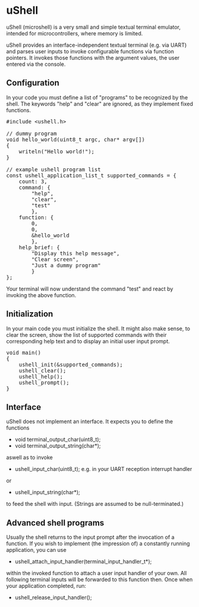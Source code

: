 # uShell

uShell (microshell) is a very small and simple textual terminal emulator,
intended for microcontrollers, where memory is limited.

uShell provides an interface-independent textual terminal (e.g. via UART)
and parses user inputs to invoke configurable functions via function pointers.
It invokes those functions with the argument values,
the user entered via the console.

## Configuration
In your code you must define a list of "programs" to be recognized by the shell.
The keywords
"help"
and
"clear"
are ignored, as they implement fixed functions.
<pre>
#include &lt;ushell.h&gt;

// dummy program
void hello_world(uint8_t argc, char* argv[])
{
    writeln("Hello world!");
}

// example ushell program list
const ushell_application_list_t supported_commands = {
    count: 3,
    command: {
        "help",
        "clear",
        "test"
        },
    function: {
        0,
        0,
        &hello_world
        },
    help_brief: {
        "Display this help message",
        "Clear screen",
        "Just a dummy program"
        }
};
</pre>
Your terminal will now understand the command "test"
and react by invoking the above function.

## Initialization
In your main code you must initialize the shell.
It might also make sense,
to clear the screen,
show the list of supported commands with their corresponding help text
and
to display an initial user input prompt.
<pre>
void main()
{
    ushell_init(&supported_commands);
    ushell_clear();
    ushell_help();
    ushell_prompt();
}
</pre>

## Interface
uShell does not implement an interface.
It expects you to define the functions
 * void terminal_output_char(uint8_t);
 * void terminal_output_string(char*);

aswell as to invoke
 * ushell_input_char(uint8_t); e.g. in your UART reception interrupt handler

or
 * ushell_input_string(char*);

to feed the shell with input.
(Strings are assumed to be null-terminated.)

## Advanced shell programs
Usually the shell returns to the input prompt
after the invocation of a function.
If you wish to implement (the impression of)
a constantly running application,
you can use
* ushell_attach_input_handler(terminal_input_handler_t*);

within the invoked function to
attach a user input handler
of your own.
All following terminal inputs will
be forwarded to this function then.
Once when your application completed, run:
* ushell_release_input_handler();
